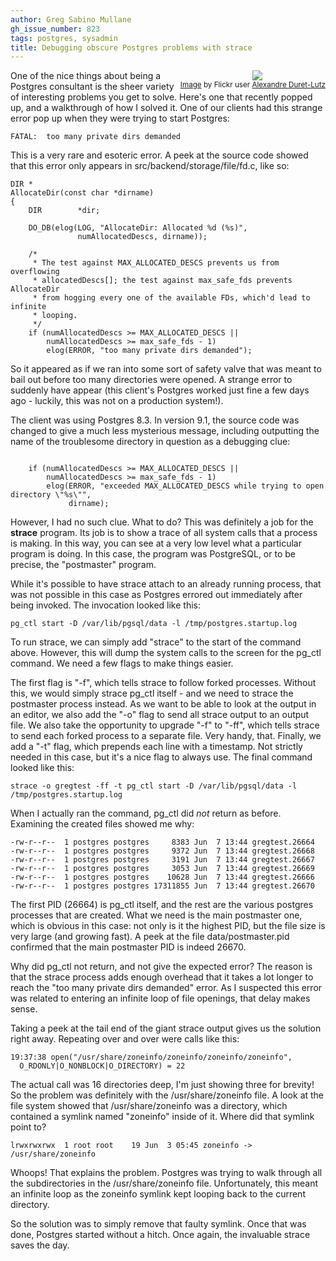 ```yaml
---
author: Greg Sabino Mullane
gh_issue_number: 823
tags: postgres, sysadmin
title: Debugging obscure Postgres problems with strace
---
```




<div class="separator" style="clear: both; float: right; text-align: center;"><a href="/blog/2013/06/20/debugging-obscure-postgres-problems/image-0-big.jpeg" imageanchor="1" style="clear: right; margin-bottom: 1em; margin-left: 1em;"><img border="0" src="/blog/2013/06/20/debugging-obscure-postgres-problems/image-0.jpeg"/></a><br/><small><a href="http://www.flickr.com/photos/gadl/284995199/in/photolist-rbF9k/">
Image</a> by Flickr user <a href="http://www.flickr.com/photos/gadl/">Alexandre Duret-Lutz</a></small></div>

One of the nice things about being a Postgres consultant is the sheer 
variety of interesting problems you get to solve. Here's one that 
recently popped up, and a walkthrough of how I solved it. One of 
our clients had this strange error pop up when they were trying 
to start Postgres:

```
FATAL:  too many private dirs demanded
```

This is a very rare and esoteric error. A peek at the source code showed 
that this error only appears in src/backend/storage/file/fd.c, like so:

```
DIR *
AllocateDir(const char *dirname)
{
    DIR        *dir;

    DO_DB(elog(LOG, "AllocateDir: Allocated %d (%s)",
               numAllocatedDescs, dirname));

    /*
     * The test against MAX_ALLOCATED_DESCS prevents us from overflowing
     * allocatedDescs[]; the test against max_safe_fds prevents AllocateDir
     * from hogging every one of the available FDs, which'd lead to infinite
     * looping.
     */
    if (numAllocatedDescs >= MAX_ALLOCATED_DESCS ||
        numAllocatedDescs >= max_safe_fds - 1)
        elog(ERROR, "too many private dirs demanded");
```

So it appeared as if we ran into some sort of safety valve that was meant to
bail out before too many directories were opened. A strange error to suddenly have
appear (this client's Postgres worked just fine a few days ago - luckily,
this was not on a production system!).

The client was using Postgres 8.3. In version 9.1, the source code was changed to give
a much less mysterious message, including outputting the name of the
troublesome directory in question as a debugging clue:

```

    if (numAllocatedDescs >= MAX_ALLOCATED_DESCS ||
        numAllocatedDescs >= max_safe_fds - 1)
        elog(ERROR, "exceeded MAX_ALLOCATED_DESCS while trying to open directory \"%s\"",
             dirname);

```

However, I had no such clue. What to do? This was definitely a job for 
the **strace** program. Its job is to show a trace of all system calls 
that a process is making. In this way, you can see at a very low level 
what a particular program is doing. In this case, the program was PostgreSQL, or 
to be precise, the "postmaster" program.

While it's possible to have strace attach to an already running process, 
that was not possible in this case as Postgres errored out immediately 
after being invoked. The invocation looked like this:

```
pg_ctl start -D /var/lib/pgsql/data -l /tmp/postgres.startup.log
```

To run strace, we can simply add "strace" to the start of the command 
above. However, this will dump the system calls to the screen 
for the pg_ctl command. We need a few flags to make things easier.

The first flag is "-f", which tells strace to follow forked processes. 
Without this, we would simply strace pg_ctl itself - and we need to strace 
the postmaster process instead. As we want to be able to look at the output 
in an editor, we also add the "-o" flag to send all strace output to an output 
file. We also take the opportunity to upgrade "-f" to "-ff", which tells strace to 
send each forked process to a separate file. Very handy, that. Finally, we 
add a "-t" flag, which prepends each line with a timestamp. Not strictly needed in this 
case, but it's a nice flag to always use. The final command looked like this:

```
strace -o gregtest -ff -t pg_ctl start -D /var/lib/pgsql/data -l /tmp/postgres.startup.log
```

When I actually ran the command, pg_ctl did *not* return as before. Examining the created 
files showed me why:

```
-rw-r--r--  1 postgres postgres     8383 Jun  7 13:44 gregtest.26664
-rw-r--r--  1 postgres postgres     9372 Jun  7 13:44 gregtest.26668
-rw-r--r--  1 postgres postgres     3191 Jun  7 13:44 gregtest.26667
-rw-r--r--  1 postgres postgres     3053 Jun  7 13:44 gregtest.26669
-rw-r--r--  1 postgres postgres    10628 Jun  7 13:44 gregtest.26666
-rw-r--r--  1 postgres postgres 17311855 Jun  7 13:44 gregtest.26670
```

The first PID (26664) is pg_ctl itself, and the rest are the various postgres 
processes that are created. What we need is the main postmaster one, 
which is obvious in this case: not only is it the highest PID, 
but the file size is very large (and growing fast). A peek at the file 
data/postmaster.pid confirmed that the main postmaster PID is indeed 26670.

Why did pg_ctl not return, and not give the expected error? 
The reason is that the strace process adds enough overhead that it takes 
a lot longer to reach the "too many private dirs demanded" error. 
As I suspected this error was related to entering an infinite 
loop of file openings, that delay makes sense.

Taking a peek at the tail end of the giant strace output gives us the 
solution right away. Repeating over and over were calls like this:

```
19:37:38 open("/usr/share/zoneinfo/zoneinfo/zoneinfo/zoneinfo", 
  O_RDONLY|O_NONBLOCK|O_DIRECTORY) = 22
```

The actual call was 16 directories deep, I'm just showing three 
for brevity! So the problem was definitely with the /usr/share/zoneinfo file. 
A look at the file system showed that /usr/share/zoneinfo was a directory, 
which contained a symlink named "zoneinfo" inside of it. Where did that 
symlink point to?

```
lrwxrwxrwx  1 root root    19 Jun  3 05:45 zoneinfo -> /usr/share/zoneinfo
```

Whoops! That explains the problem. Postgres was trying to walk through all the subdirectories 
in the /usr/share/zoneinfo file. Unfortunately, this meant an infinite loop 
as the zoneinfo symlink kept looping back to the current directory.

So the solution was to simply remove that faulty symlink. Once that was done, 
Postgres started without a hitch. Once again, the invaluable strace 
saves the day.


